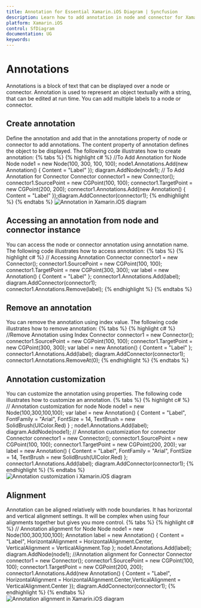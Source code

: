 ```yaml
---
title: Annotation for Essential Xamarin.iOS Diagram | Syncfusion
description: Learn how to add annotation in node and connector for Xamarin.iOS
platform: Xamarin.iOS
control: SfDiagram
documentation: UG
keywords: 
---
```

# Annotations
Annotations is a block of text that can be displayed over a node or connector. Annotation is used to represent an object textually with a string, that can be edited at run time.
You can add multiple labels to a node or connector.

## Create annotation
Define the annotation and add that in the annotations property of node or connector to add annotations. The content property of annotation defines the object to be displayed. The following code illustrates how to create annotation:
{% tabs %}
{% highlight c# %}
//To Add Annotation for Node
Node node1 = new Node(100, 300, 100, 100);
node1.Annotations.Add(new Annotation() { Content = "Label" });
diagram.AddNode(node1);
// To Add Annotation for Connector
Connector connector1 = new Connector();
connector1.SourcePoint = new CGPoint(100, 100);
connector1.TargetPoint = new CGPoint(200, 200);
connector1.Annotations.Add(new Annotation() { Content = "Label" });diagram.AddConnector(connector1);
{% endhighlight %}
{% endtabs %}
![Annotation in Xamarin.iOS diagram](Annotation_images/Annotation_img1.jpeg)

## Accessing an annotation from node and connector instance
You can access the node or connector annotation using annotation name. The following code illustrates how to access annotation:
{% tabs %}
{% highlight c# %}
// Accessing Annotation 
Connector connector1 = new Connector();
connector1.SourcePoint = new CGPoint(100, 100);
connector1.TargetPoint = new CGPoint(300, 300);
var label = new Annotation() { Content = "Label" };
connector1.Annotations.Add(label);
diagram.AddConnector(connector1);
connector1.Annotations.Remove(label);
{% endhighlight %}
{% endtabs %}

## Remove an annotation
You can remove the annotation using index value. The following code illustrates how to remove annotation:
{% tabs %}
{% highlight c# %}
//Remove Annotation using Index
Connector connector1 = new Connector();
connector1.SourcePoint = new CGPoint(100, 100);
connector1.TargetPoint = new CGPoint(300, 300);
var label = new Annotation() { Content = "Label" };
connector1.Annotations.Add(label);
diagram.AddConnector(connector1);
connector1.Annotations.RemoveAt(0);
{% endhighlight %}
{% endtabs %}

## Annotation customization
You can customize the annotation using properties. The following code illustrates how to customize an annotation.
{% tabs %}
{% highlight c# %}
// Annotation customization for node 
Node node1 = new Node(100,300,100,100);
var label = new Annotation()
{
  Content = "Label",
  FontFamily = "Arial",
  FontSize = 14,
  TextBrush = new SolidBrush(UIColor.Red)
} ;
node1.Annotations.Add(label);
diagram.AddNode(node1);
// Annotation customization for connector 
Connector connector1 = new Connector();
connector1.SourcePoint = new CGPoint(100, 100);
connector1.TargetPoint = new CGPoint(200, 200);
var label = new Annotation()
{
  Content = "Label",
  FontFamily = "Arial",
  FontSize = 14,
  TextBrush = new SolidBrush(UIColor.Red)
};
connector1.Annotations.Add(label);
diagram.AddConnector(connector1);
{% endhighlight %}
{% endtabs %}
![Annotation customization i Xamarin.iOS diagram](Annotation_images/Annotation_img2.jpeg)

## Alignment
Annotation can be aligned relatively with node boundaries. It has horizontal and vertical alignment settings. It will be complex when using four alignments together but gives you more control. 
{% tabs %}
{% highlight c# %}
// Annotation alignment for Node
Node node1 = new Node(100,300,100,100);
Annotation label = new Annotation()
{
    Content = "Label",
    HorizontalAlignment = HorizontalAlignment.Center,
    VerticalAlignment = VerticalAlignment.Top
};
node1.Annotations.Add(label);
diagram.AddNode(node1);
//Annotation alignment for Connector
Connector connector1 = new Connector();
connector1.SourcePoint = new CGPoint(100, 100);
connector1.TargetPoint = new CGPoint(200, 200);
connector1.Annotations.Add(new Annotation() { Content = "Label", HorizontalAlignment = HorizontalAlignment.Center,VerticalAlignment = VerticalAlignment.Center });
diagram.AddConnector(connector1);
{% endhighlight %}
{% endtabs %}
![Annotation alignment in Xamarin.iOS diagram](Annotation_images/Annotation_img3.jpeg)

